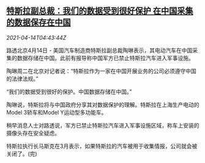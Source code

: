 <!--1618376463000-->
[特斯拉副总裁：我们的数据受到很好保护 在中国采集的数据保存在中国](https://cn.reuters.com/article/tesla-china-consumer-data-0414-idCNKBS2C10ER)
------

<div><i>2021-04-14T04:43:44Z</i></div><p>路透北京4月14日 - 美国汽车制造商特斯拉副总裁陶琳表示，其电动汽车在中国采集的数据存储在中国。此前有报导称中国军方已禁止特斯拉汽车进入军事设施。</p><p>陶琳周二在北京对记者说：“特斯拉作为一家在中国开展业务的公司必须遵守中国的法律法规。”</p><p>“我们的数据受到很好的保护。中国数据存储在中国。”</p><p>陶琳说，特斯拉将与中国政府分享其对数据保护的理解。特斯拉在上海生产电动的Model 3轿车和Model Y运动型多功能车。</p><p>稍早消息人士对路透说，军方已禁止特斯拉汽车进入军事设施区域，称车上安装的摄像头存在安全疑虑。</p><p>特斯拉执行长马斯克在3月表示，如果特斯拉的汽车被用于收集情报，公司就会被关闭了。(完)</p>
